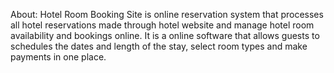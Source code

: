 About:
Hotel Room Booking Site is online reservation system that processes all hotel reservations made through hotel website and manage hotel room availability and bookings online.
It is a online software that allows guests to schedules the dates and length of the stay, select room types and make payments in one place.
